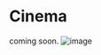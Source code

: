 # Cinema
coming soon.
![image](https://user-images.githubusercontent.com/90926637/185760778-b18fade1-32ba-41e5-a1d0-7b56b16537ee.png)
